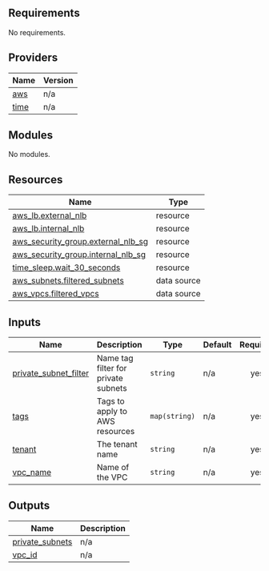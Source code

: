 <!-- BEGIN_TF_DOCS -->
## Requirements

No requirements.

## Providers

| Name | Version |
|------|---------|
| <a name="provider_aws"></a> [aws](#provider\_aws) | n/a |
| <a name="provider_time"></a> [time](#provider\_time) | n/a |

## Modules

No modules.

## Resources

| Name | Type |
|------|------|
| [aws_lb.external_nlb](https://registry.terraform.io/providers/hashicorp/aws/latest/docs/resources/lb) | resource |
| [aws_lb.internal_nlb](https://registry.terraform.io/providers/hashicorp/aws/latest/docs/resources/lb) | resource |
| [aws_security_group.external_nlb_sg](https://registry.terraform.io/providers/hashicorp/aws/latest/docs/resources/security_group) | resource |
| [aws_security_group.internal_nlb_sg](https://registry.terraform.io/providers/hashicorp/aws/latest/docs/resources/security_group) | resource |
| [time_sleep.wait_30_seconds](https://registry.terraform.io/providers/hashicorp/time/latest/docs/resources/sleep) | resource |
| [aws_subnets.filtered_subnets](https://registry.terraform.io/providers/hashicorp/aws/latest/docs/data-sources/subnets) | data source |
| [aws_vpcs.filtered_vpcs](https://registry.terraform.io/providers/hashicorp/aws/latest/docs/data-sources/vpcs) | data source |

## Inputs

| Name | Description | Type | Default | Required |
|------|-------------|------|---------|:--------:|
| <a name="input_private_subnet_filter"></a> [private\_subnet\_filter](#input\_private\_subnet\_filter) | Name tag filter for private subnets | `string` | n/a | yes |
| <a name="input_tags"></a> [tags](#input\_tags) | Tags to apply to AWS resources | `map(string)` | n/a | yes |
| <a name="input_tenant"></a> [tenant](#input\_tenant) | The tenant name | `string` | n/a | yes |
| <a name="input_vpc_name"></a> [vpc\_name](#input\_vpc\_name) | Name of the VPC | `string` | n/a | yes |

## Outputs

| Name | Description |
|------|-------------|
| <a name="output_private_subnets"></a> [private\_subnets](#output\_private\_subnets) | n/a |
| <a name="output_vpc_id"></a> [vpc\_id](#output\_vpc\_id) | n/a |
<!-- END_TF_DOCS -->